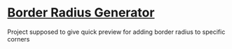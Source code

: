 # [Border Radius Generator](https://bordercss-radius-viewer.netlify.app/)

Project supposed to give quick preview for adding border radius to specific corners